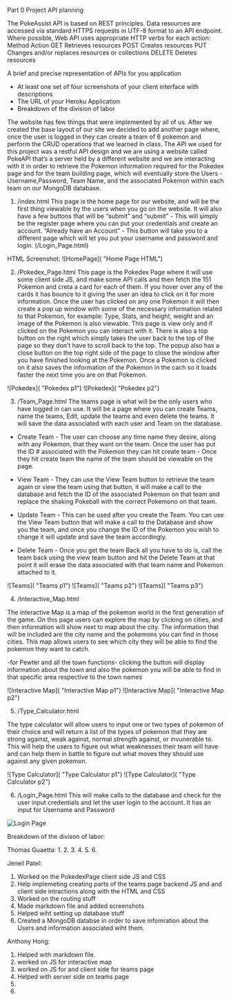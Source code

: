 Part 0 Project API planning

The PokeAssist API is based on REST principles. Data resources are accessed via standard HTTPS requests in UTF-8 format to an API endpoint. Where possible, Web API uses appropriate HTTP verbs for each action:
Method 	Action
GET 	Retrieves resources
POST 	Creates resources
PUT 	Changes and/or replaces resources or collections
DELETE 	Deletes resources



A brief and precise representation of APIs for you application
- At least one set of four screenshots of your client interface with descriptions
- The URL of your Heroku Application
- Breakdown of the division of labor 


The website has few things that were implemented by all of us. After we created the base layout of our site we decided to add another page where, once the user is logged in they can create a team of 6 pokemon and perform the CRUD operations that we learned in class. The API we used for this project was a restful API design and we are using a website called PokeAPI that’s a server held by a different website and we are interacting with it in order to retrieve the Pokemon information required for the Pokedex page and for the team building page, which will eventually store the Users - Username,Password,  Team Name, and the associated Pokemon within each team on our MongoDB database. 

    
1. /index.html
This page is the home page for our website, and will be the first thing viewable by the users when you go on the website. It will also have a few buttons that will be “submit” and 
“submit” - This will simply be the register page where you can put your credentials and create an account.
“Already have an Account” - This button will take you to a different page which will let you put your username and password and login. (/Login_Page.html)

HTML Screenshot:
![HomePage]( "Home Page HTML")


2. /Pokedex_Page.html
This page is the Pokedex Page where it will use some client side JS, and make some API calls and then fetch the 151 Pokemon and creta a card for each of them. If you hover over any of the cards it has bounce to it giving the user an idea to click on it for more information. Once the user has clicked on any one Pokemon it will then create a pop up window with some of the necessary information related to that Pokemon, for example: Type, Stats, and height, weight and an image of the Pokemon is also viewable.
    This page is view only and if clicked on the Pokemon you can interact with it. There is also a top button on the right which simply takes the user back to the top of the page so they don’t have to scroll back to the top. The popup also has a close button on the top right side of the page to close the window after you have finished looking at the Pokemon. Once a Pokemon is clicked on it also saves the information of the Pokemon in the cach so it loads faster the next time you are on that Pokemon. 

![Pokedex]( "Pokedex p1")
![Pokedex]( "Pokedex p2")


3. /Team_Page.html
The teams page is what will be the only users who have logged in can use. It will be a page where you can create Teams, name the teams, Edit, update the teams and even delete the teams. It will save the data associated with each user and Team on the database. 

- Create Team - The user can choose any time name they desire, along with any Pokemon, that they want on the team. Once the user has put the ID # associated with the Pokemon they can hit create team - Once they hit create team the name of the team should be viewable on the page. 

- View Team - They can use the View Team button to retrieve the team again or view the team using that button, it will make a call to the database and fetch the ID of the associated Pokemon on that team and replace the shaking Pokeball with the correct Pokemono on that team. 

- Update Team - This can be used after you create the Team. You can use the View Team button that will make a call to the Database and show you the team, and once you change the ID of the Pokemon you wish to change it will update and save the team accordingly. 

- Delete Team - Once you get the team Back all you have to do is, call the team back using the view team button and hit the Delete Team at that point it will erase the data associated with that team name and Pokemon attached  to it. 

![Teams]( "Teams p1")
![Teams]( "Teams p2")
![Teams]( "Teams p3")

4. /Interactive_Map.html

The interactive Map is a map of the pokemon world in the first generation of the game. On this page users can explore the map by clicking on cities, and then information will show next to map about the city. The information that will be included are the city name and the pokemons you can find in those cities. This map allows users to see which city they will be able to find the pokemon they want to catch.

-for Pewter and all the town functions- clicking the button will display information about the town and also the pokemon you will be able to find in that specific area respective to the town names



![Interactive Map]( "Interactive Map p1")
![Interactive Map]( "Interactive Map p2")


5. /Type_Calculator.html

The type calculator will allow users to input one or two types of pokemon of their choice and will return a list of the types of pokemon that they are strong against, weak against, normal strength against, or invunerable to. This will help the users to figure out what weaknesses their team will have and can help them in battle to figure out what moves they should use against any given pokemon.

 

![Type Calculator]( "Type Calculator p1")
![Type Calculator]( "Type Calculator p2")


6. /Login_Page.html
This will make calls to the database and check for the user input credentials and let the user login to the account. It has an input for Username and Password

![Login Page]( "Login")


Breakdown of the divison of labor:


Thomas Guaetta:
1. 
2. 
3. 
4. 
5. 
6. 

Jeneil Patel:
1. Worked on the PokedexPage client side JS and CSS 
2. Help implemeting creating parts of the teams page backend JS and and client side intractions along with the HTML and CSS
3. Worked on the routing stuff 
4. Made markdown file and added screenshots 
5. Helped wiht setting up database stuff
6. Created a MongoDB databse in order to save infomration about the Users and information associated wiht them.

Anthony Hong:
1. Helped with markdown file.
2. worked on JS for interactive map 
3. worked on JS for and client side for teams page
4. Helped with server side on teams page
5. 
6. 